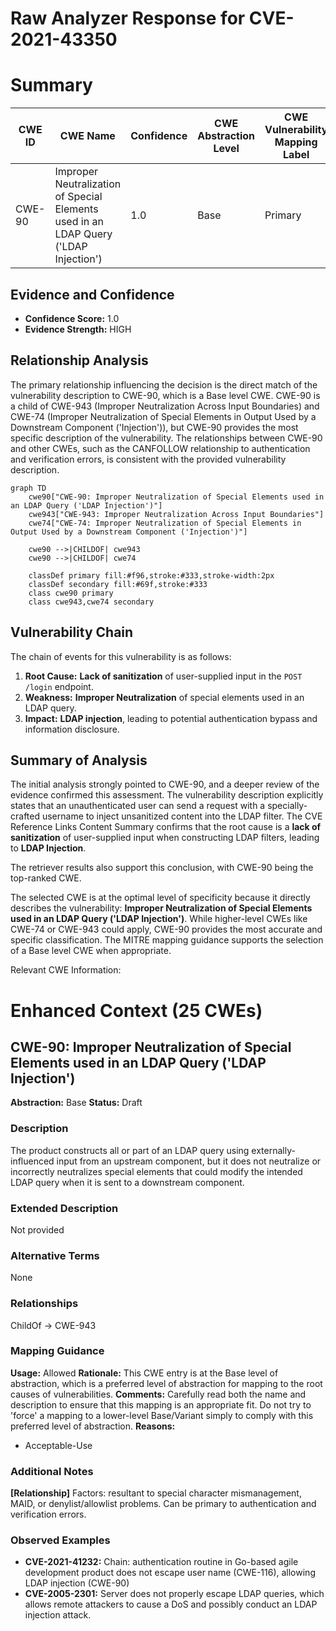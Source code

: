 # Raw Analyzer Response for CVE-2021-43350

# Summary
| CWE ID | CWE Name | Confidence | CWE Abstraction Level | CWE Vulnerability Mapping Label | CWE-Vulnerability Mapping Notes |
|---|---|---|---|---|---|
| CWE-90 | Improper Neutralization of Special Elements used in an LDAP Query ('LDAP Injection') | 1.0 | Base | Primary | Allowed |

## Evidence and Confidence

*   **Confidence Score:** 1.0
*   **Evidence Strength:** HIGH

## Relationship Analysis
The primary relationship influencing the decision is the direct match of the vulnerability description to CWE-90, which is a Base level CWE. CWE-90 is a child of CWE-943 (Improper Neutralization Across Input Boundaries) and CWE-74 (Improper Neutralization of Special Elements in Output Used by a Downstream Component ('Injection')), but CWE-90 provides the most specific description of the vulnerability. The relationships between CWE-90 and other CWEs, such as the CANFOLLOW relationship to authentication and verification errors, is consistent with the provided vulnerability description.

```mermaid
graph TD
    cwe90["CWE-90: Improper Neutralization of Special Elements used in an LDAP Query ('LDAP Injection')"]
    cwe943["CWE-943: Improper Neutralization Across Input Boundaries"]
    cwe74["CWE-74: Improper Neutralization of Special Elements in Output Used by a Downstream Component ('Injection')"]
    
    cwe90 -->|CHILDOF| cwe943
    cwe90 -->|CHILDOF| cwe74

    classDef primary fill:#f96,stroke:#333,stroke-width:2px
    classDef secondary fill:#69f,stroke:#333
    class cwe90 primary
    class cwe943,cwe74 secondary
```

## Vulnerability Chain
The chain of events for this vulnerability is as follows:
1.  **Root Cause:** **Lack of sanitization** of user-supplied input in the `POST /login` endpoint.
2.  **Weakness:** **Improper Neutralization** of special elements used in an LDAP query.
3.  **Impact:** **LDAP injection**, leading to potential authentication bypass and information disclosure.

## Summary of Analysis
The initial analysis strongly pointed to CWE-90, and a deeper review of the evidence confirmed this assessment. The vulnerability description explicitly states that an unauthenticated user can send a request with a specially-crafted username to inject unsanitized content into the LDAP filter. The CVE Reference Links Content Summary confirms that the root cause is a **lack of sanitization** of user-supplied input when constructing LDAP filters, leading to **LDAP Injection**.

The retriever results also support this conclusion, with CWE-90 being the top-ranked CWE.

The selected CWE is at the optimal level of specificity because it directly describes the vulnerability: **Improper Neutralization of Special Elements used in an LDAP Query ('LDAP Injection')**. While higher-level CWEs like CWE-74 or CWE-943 could apply, CWE-90 provides the most accurate and specific classification. The MITRE mapping guidance supports the selection of a Base level CWE when appropriate.

Relevant CWE Information:

# Enhanced Context (25 CWEs)

## CWE-90: Improper Neutralization of Special Elements used in an LDAP Query ('LDAP Injection')
**Abstraction:** Base
**Status:** Draft

### Description
The product constructs all or part of an LDAP query using externally-influenced input from an upstream component, but it does not neutralize or incorrectly neutralizes special elements that could modify the intended LDAP query when it is sent to a downstream component.

### Extended Description
Not provided

### Alternative Terms
None

### Relationships
ChildOf -> CWE-943

### Mapping Guidance
**Usage:** Allowed
**Rationale:** This CWE entry is at the Base level of abstraction, which is a preferred level of abstraction for mapping to the root causes of vulnerabilities.
**Comments:** Carefully read both the name and description to ensure that this mapping is an appropriate fit. Do not try to 'force' a mapping to a lower-level Base/Variant simply to comply with this preferred level of abstraction.
**Reasons:**
- Acceptable-Use

### Additional Notes
**[Relationship]** Factors: resultant to special character mismanagement, MAID, or denylist/allowlist problems. Can be primary to authentication and verification errors.

### Observed Examples
- **CVE-2021-41232:** Chain: authentication routine in Go-based agile development product does not escape user name (CWE-116), allowing LDAP injection (CWE-90)
- **CVE-2005-2301:** Server does not properly escape LDAP queries, which allows remote attackers to cause a DoS and possibly conduct an LDAP injection attack.